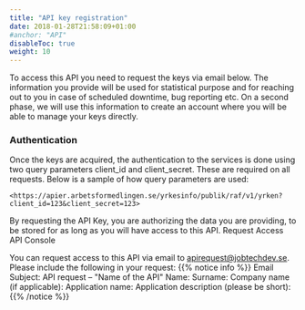 ```yaml
---
title: "API key registration"
date: 2018-01-28T21:58:09+01:00
#anchor: "API"
disableToc: true
weight: 10
---
```


To access this API you need to request the keys via email below. The information you provide will be used for statistical purpose and for reaching out to you in case of scheduled downtime, bug reporting etc. On a second phase, we will use this information to create an account where you will be able to manage your keys directly.

### Authentication

Once the keys are acquired, the authentication to the services is done using two query parameters client_id and client_secret. These are required on all requests. Below is a sample of how query parameters are used:
```
<https://apier.arbetsformedlingen.se/yrkesinfo/publik/raf/v1/yrken?client_id=123&client_secret=123>
```
By requesting the API Key, you are authorizing the data you are providing, to be stored for as long as you will have access to this API.
Request Access API Console

You can request access to this API via email to apirequest@jobtechdev.se. Please include the following in your request:
{{% notice info %}}
Email Subject: API request – "Name of the API"
Name:
Surname:
Company name (if applicable):
Application name:
Application description (please be short):
{{% /notice %}}
